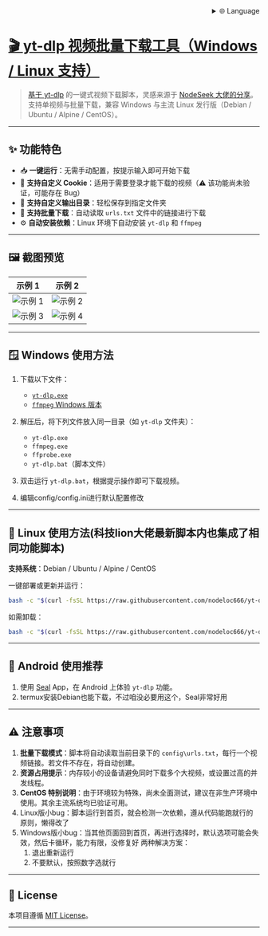 
<div align="right">
  <details>
    <summary >🌐 Language</summary>
    <div>
      <div align="center">
        <a href="https://openaitx.github.io/view.html?user=nodeloc666&project=yt-dlp-script&lang=en">English</a>
        | <a href="https://openaitx.github.io/view.html?user=nodeloc666&project=yt-dlp-script&lang=zh-CN">简体中文</a>
        | <a href="https://openaitx.github.io/view.html?user=nodeloc666&project=yt-dlp-script&lang=zh-TW">繁體中文</a>
        | <a href="https://openaitx.github.io/view.html?user=nodeloc666&project=yt-dlp-script&lang=ja">日本語</a>
        | <a href="https://openaitx.github.io/view.html?user=nodeloc666&project=yt-dlp-script&lang=ko">한국어</a>
        | <a href="https://openaitx.github.io/view.html?user=nodeloc666&project=yt-dlp-script&lang=hi">हिन्दी</a>
        | <a href="https://openaitx.github.io/view.html?user=nodeloc666&project=yt-dlp-script&lang=th">ไทย</a>
        | <a href="https://openaitx.github.io/view.html?user=nodeloc666&project=yt-dlp-script&lang=fr">Français</a>
        | <a href="https://openaitx.github.io/view.html?user=nodeloc666&project=yt-dlp-script&lang=de">Deutsch</a>
        | <a href="https://openaitx.github.io/view.html?user=nodeloc666&project=yt-dlp-script&lang=es">Español</a>
        | <a href="https://openaitx.github.io/view.html?user=nodeloc666&project=yt-dlp-script&lang=it">Italiano</a>
        | <a href="https://openaitx.github.io/view.html?user=nodeloc666&project=yt-dlp-script&lang=ru">Русский</a>
        | <a href="https://openaitx.github.io/view.html?user=nodeloc666&project=yt-dlp-script&lang=pt">Português</a>
        | <a href="https://openaitx.github.io/view.html?user=nodeloc666&project=yt-dlp-script&lang=nl">Nederlands</a>
        | <a href="https://openaitx.github.io/view.html?user=nodeloc666&project=yt-dlp-script&lang=pl">Polski</a>
        | <a href="https://openaitx.github.io/view.html?user=nodeloc666&project=yt-dlp-script&lang=ar">العربية</a>
        | <a href="https://openaitx.github.io/view.html?user=nodeloc666&project=yt-dlp-script&lang=fa">فارسی</a>
        | <a href="https://openaitx.github.io/view.html?user=nodeloc666&project=yt-dlp-script&lang=tr">Türkçe</a>
        | <a href="https://openaitx.github.io/view.html?user=nodeloc666&project=yt-dlp-script&lang=vi">Tiếng Việt</a>
        | <a href="https://openaitx.github.io/view.html?user=nodeloc666&project=yt-dlp-script&lang=id">Bahasa Indonesia</a>
        | <a href="https://openaitx.github.io/view.html?user=nodeloc666&project=yt-dlp-script&lang=as">অসমীয়া</
      </div>
    </div>
  </details>
</div>


# 🎬 yt-dlp 视频批量下载工具（Windows / Linux 支持）

> 基于 [yt-dlp](https://github.com/yt-dlp/yt-dlp) 的一键式视频下载脚本，灵感来源于 [NodeSeek 大佬的分享](https://www.nodeseek.com/post-334093-2#15)。
> 支持单视频与批量下载，兼容 Windows 与主流 Linux 发行版（Debian / Ubuntu / Alpine / CentOS）。

---

## ✨ 功能特色

* 📥 **一键运行**：无需手动配置，按提示输入即可开始下载
* 🍪 **支持自定义 Cookie**：适用于需要登录才能下载的视频（⚠️ 该功能尚未验证，可能存在 Bug）
* 📂 **支持自定义输出目录**：轻松保存到指定文件夹
* 📃 **支持批量下载**：自动读取 `urls.txt` 文件中的链接进行下载
* ⚙️ **自动安装依赖**：Linux 环境下自动安装 `yt-dlp` 和 `ffmpeg`

---

## 🖼️ 截图预览

| 示例 1                                                                   | 示例 2                                                                   |
| ---------------------------------------------------------------------- | ---------------------------------------------------------------------- |
| ![示例 1](https://img.uutv.dpdns.org/file/1746720584399_1000193433.jpg) | ![示例 2](https://img.uutv.dpdns.org/file/1746720581006_1000193434.jpg) |
| ![示例 3](https://img.uutv.dpdns.org/file/1746720588978_1000193428.jpg) | ![示例 4](https://img.uutv.dpdns.org/file/1746720587272_1000193427.jpg) |

---

## 🪟 Windows 使用方法

1. 下载以下文件：

   * [`yt-dlp.exe`](https://github.com/yt-dlp/yt-dlp)
   * [`ffmpeg` Windows 版本](https://www.gyan.dev/ffmpeg/builds/ffmpeg-git-full.7z)

2. 解压后，将下列文件放入同一目录（如 `yt-dlp` 文件夹）：

   * `yt-dlp.exe`
   * `ffmpeg.exe`
   * `ffprobe.exe`
   * `yt-dlp.bat`（脚本文件）

3. 双击运行 `yt-dlp.bat`，根据提示操作即可下载视频。
4. 编辑config/config.ini进行默认配置修改

---

## 🐧 Linux 使用方法(科技lion大佬最新脚本内也集成了相同功能脚本)

**支持系统**：Debian / Ubuntu / Alpine / CentOS

一键部署或更新并运行：

```bash
bash -c "$(curl -fsSL https://raw.githubusercontent.com/nodeloc666/yt-dlp-script/main/install.sh)"
```

如需卸载：

```bash
bash -c "$(curl -fsSL https://raw.githubusercontent.com/nodeloc666/yt-dlp-script/main/uninstall.sh)"
```

---

## 📱 Android 使用推荐

1. 使用 [Seal](https://github.com/JunkFood02/Seal) App，在 Android 上体验 `yt-dlp` 功能。
2. termux安装Debian也能下载，不过咱没必要用这个，Seal非常好用

---

## ⚠️ 注意事项

1. **批量下载模式**：脚本将自动读取当前目录下的 `config\urls.txt`，每行一个视频链接。若文件不存在，将自动创建。
2. **资源占用提示**：内存较小的设备请避免同时下载多个大视频，或设置过高的并发线程。
3. **CentOS 特别说明**：由于环境较为特殊，尚未全面测试，建议在非生产环境中使用。其余主流系统均已验证可用。
4. Linux版小bug：脚本运行到首页，就会检测一次依赖，遵从代码能跑就行的原则，懒得改了
5. Windows版小bug：当其他页面回到首页，再进行选择时，默认选项可能会失效，然后卡循环，能力有限，没修复好
两种解决方案：
    1. 退出重新运行
    2. 不要默认，按照数字选就行

---

## 📄 License

本项目遵循 [MIT License](https://opensource.org/licenses/MIT)。

---
